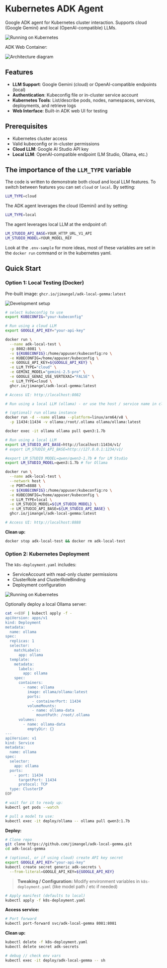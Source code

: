 # Kubernetes ADK Agent

Google ADK agent for Kubernetes cluster interaction. Supports cloud (Google Gemini) and local (OpenAI-compatible) LLMs.

![Running on Kubernetes](pics/arch.png)

ADK Web Container:

![Architecture diagram](pics/adk-arch.png)

## Features

- **LLM Support**: Google Gemini (cloud) or OpenAI-compatible endpoints (local)
- **Authentication**: Kubeconfig file or in-cluster service account
- **Kubernetes Tools**: List/describe pods, nodes, namespaces, services, deployments, and retrieve logs
- **Web Interface**: Built-in ADK web UI for testing

## Prerequisites

- Kubernetes cluster access
- Valid kubeconfig or in-cluster permissions
- **Cloud LLM**: Google AI Studio API key
- **Local LLM**: OpenAI-compatible endpoint (LM Studio, Ollama, etc.)

## The importance of the `LLM_TYPE` variable

The code is written to demonstrate both cloud and local LLM features. To switch between features you can set `cloud` or `local`. By setting:

```bash
LLM_TYPE=cloud
```

The ADK agent leverages the cloud (Gemini) and by setting:

```bash
LLM_TYPE=local
```

The agent leverages local LLM at the endpoint of:

```bash
LM_STUDIO_API_BASE=YOUR_HTTP_URL_V1_API
LM_STUDIO_MODEL=YOUR_MODEL_REF
```

Look at the `.env-sample` for more ideas, most of these variables are set in the `docker run` command or in the kubernetes yaml.

## Quick Start

### Option 1: Local Testing (Docker)

Pre-built image: `ghcr.io/jimangel/adk-local-gemma:latest`

![Development setup](pics/dev.png)

```bash
# select kubeconfig to use
export KUBECONFIG="your-kubeconfig"

# Run using a cloud LLM
export GOOGLE_API_KEY="your-api-key"

docker run \
  --name adk-local-test \
  -p 8082:8081 \
  -v ${KUBECONFIG}:/home/appuser/kubeconfig:ro \
  -e KUBECONFIG=/home/appuser/kubeconfig \
  -e GOOGLE_API_KEY=${GOOGLE_API_KEY} \
  -e LLM_TYPE="cloud" \
  -e GEMINI_MODEL="gemini-2.5-pro" \
  -e GOOGLE_GENAI_USE_VERTEXAI="FALSE" \
  -e LLM_TYPE=cloud \
  ghcr.io/jimangel/adk-local-gemma:latest

# Access UI: http://localhost:8082

# Run using a local LLM (ollama) - or use the host / service name in cluster ollama.svc.xxx

# (optional) run ollama instance
docker run -d --name ollama --platform=linux/arm64/v8 \
  -p 11434:11434 -v ollama:/root/.ollama ollama/ollama:latest

docker exec -it ollama ollama pull qwen3:1.7b

# Run using a local LLM
export LM_STUDIO_API_BASE=http://localhost:11434/v1/
# export LM_STUDIO_API_BASE=http://127.0.0.1:1234/v1/

#export LM_STUDIO_MODEL=qwen/qwen3-1.7b # for LM Studio
export LM_STUDIO_MODEL=qwen3:1.7b # for Ollama

docker run \
  --name adk-local-test \
  --network host \
  -e PORT=8888 \
  -v ${KUBECONFIG}:/home/appuser/kubeconfig:ro \
  -e KUBECONFIG=/home/appuser/kubeconfig \
  -e LLM_TYPE=local \
  -e LM_STUDIO_MODEL=${LM_STUDIO_MODEL} \
  -e LM_STUDIO_API_BASE=${LM_STUDIO_API_BASE} \
  ghcr.io/jimangel/adk-local-gemma:latest

# Access UI: http://localhost:8888
```

**Clean up:**
```bash
docker stop adk-local-test && docker rm adk-local-test
```

### Option 2: Kubernetes Deployment

The `k8s-deployment.yaml` includes:
- ServiceAccount with read-only cluster permissions
- ClusterRole and ClusterRoleBinding
- Deployment configuration

![Running on Kubernetes](pics/arch.png)

Optionally deploy a local Ollama server:

```bash
cat <<EOF | kubectl apply -f -
apiVersion: apps/v1
kind: Deployment
metadata:
  name: ollama
spec:
  replicas: 1
  selector:
    matchLabels:
      app: ollama
  template:
    metadata:
      labels:
        app: ollama
    spec:
      containers:
        - name: ollama
          image: ollama/ollama:latest
          ports:
            - containerPort: 11434
          volumeMounts:
            - name: ollama-data
              mountPath: /root/.ollama
      volumes:
        - name: ollama-data
          emptyDir: {}
---
apiVersion: v1
kind: Service
metadata:
  name: ollama
spec:
  selector:
    app: ollama
  ports:
    - port: 11434
      targetPort: 11434
      protocol: TCP
  type: ClusterIP
EOF

# wait for it to ready up:
kubectl get pods --watch

# pull a model to use:
kubectl exec -it deploy/ollama -- ollama pull qwen3:1.7b
```

**Deploy:**
```bash
# Clone repo
git clone https://github.com/jimangel/adk-local-gemma.git
cd adk-local-gemma

# (optional, or if using cloud) create API key secret
export GOOGLE_API_KEY="your-api-key"
kubectl create secret generic adk-secrets \
  --from-literal=GOOGLE_API_KEY=${GOOGLE_API_KEY}
```

> **Tweaking / Configuration:** Modify environment variables in `k8s-deployment.yaml` (like model path / etc if needed)

```bash
# Apply manifest (defaults to local)
kubectl apply -f k8s-deployment.yaml
```

**Access service:**
```bash
# Port forward
kubectl port-forward svc/adk-local-gemma 8081:8081
```

**Clean up:**
```bash
kubectl delete -f k8s-deployment.yaml
kubectl delete secret adk-secrets

# debug // check env vars
kubectl exec -it deploy/adk-local-gemma -- sh
```



